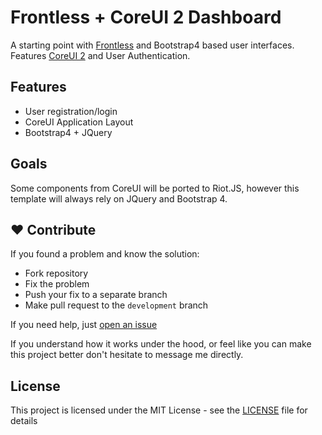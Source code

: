 # Frontless + CoreUI 2 Dashboard

A starting point with [Frontless](https://frontless.js.org/) and Bootstrap4 based user interfaces.
Features [CoreUI 2](https://github.com/coreui/coreui) and User Authentication.

## Features

- User registration/login
- CoreUI Application Layout
- Bootstrap4 + JQuery

## Goals

Some components from CoreUI will be ported to Riot.JS, however this template will always rely on JQuery and Bootstrap 4.


## ❤️ Contribute

If you found a problem and know the solution:
- Fork repository
- Fix the problem
- Push your fix to a separate branch
- Make pull request to the `development` branch

If you need help, just [open an issue](https://github.com/nesterow/frontless/issues)

If you understand how it works under the hood, or feel like you can make this project better don't hesitate to message me directly.

## License

This project is licensed under the MIT License - see the [LICENSE](https://github.com/nesterow/frontless/blob/master/LICENSE) file for details
